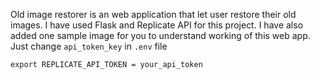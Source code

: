 Old image restorer is an web application that let user restore their old images. I have used Flask and Replicate API for this project.
I have also added one sample image for you to understand working of this web app. Just change `api_token_key` in `.env` file 

`export REPLICATE_API_TOKEN = your_api_token`

